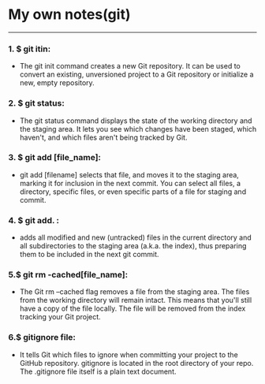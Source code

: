 **My own notes(git)**  
===============

-----------
### 1. $ git itin:       
 - The git init command creates a new Git repository. It can be used to convert an existing, unversioned project to a Git repository or initialize a new, empty repository.

### 2. $ git status:    
 - The git status command displays the state of the working directory and the staging area. It lets you see which changes have been staged, which haven't, and which files aren't being tracked by Git.


### 3. $ git add [file_name]:    
 - git add [filename] selects that file, and moves it to the staging area, marking it for inclusion in the next commit. You can select all files, a directory, specific files, or even specific parts of a file for staging and commit.  

### 4. $ git add. :   
 - adds all modified and new (untracked) files in the current directory and all subdirectories to the staging area (a.k.a. the index), thus preparing them to be included in the next git commit.     

### 5.$ git rm -cached[file_name]:    
 - The Git rm –cached flag removes a file from the staging area. The files from the working directory will remain intact. This means that you'll still have a copy of the file locally. The file will be removed from the index tracking your Git project.


### 6.$ gitignore file:   
 - It tells Git which files to ignore when committing your project to the GitHub repository. gitignore is located in the root directory of your repo. The .gitignore file itself is a plain text document.




 






